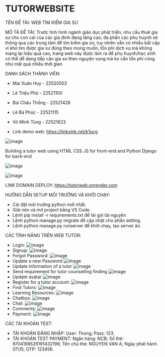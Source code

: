 # TUTORWEBSITE


TÊN ĐỀ TÀI: WEB TÌM KIẾM GIA SƯ


MÔ TẢ ĐỀ TÀI: Trước tình hình ngành giáo dục phát triển, nhu cầu thuê gia sư cho con cái của các gia đình đang tăng cao, đa phần các phụ huynh sẽ thông qua các trung tâm để tìm kiếm gia sư, tuy nhiên vẫn có nhiều bất cập vì khó tìm được gia sư đúng theo mong muốn, tốn phí dịch vụ mà không mang lại hiệu quả cao, trang web này được làm ra để phụ huynh/học sinh có thể dễ dang tiếp cận gia sư theo nguyện vọng mà ko cần tốn phí cũng như mất quá nhiều thời gian

DANH SÁCH THÀNH VIÊN:
- Mai Xuân Huy - 22520553
- Lê Triệu Phú - 22521100
- Bùi Châu Thống - 22521428
- Lê Bá Phúc - 22521115
- Võ Minh Tùng - 22521623

- Link demo web: https://linkxink.net/k1ucg


![image](https://github.com/wanghui070404/tutorWebSite/assets/163686506/24e2fc57-d7c9-43d5-9f27-dcc740fcad3f)

Building a tutor web using HTML CSS JS for front-end and Python Django for back-end


![image](https://github.com/wanghui070404/tutorWebSite/assets/131352489/226644ba-0190-491f-8d20-7c09124723cf)




![image](https://github.com/wanghui070404/tutorWebSite/assets/131352489/62b44254-f903-4846-94b8-65cf1b6dcc46)



LINK DOMAIN DEPLOY: https://tutorweb.onrender.com

HƯỚNG DẪN SETUP MÔI TRƯỜNG VÀ KHỞI CHẠY:
- Cài đặt môi trường python mới nhất.
- Giải nén và mở project bằng VS Code.
- Lệnh pip install -r requirements.txt để tải gói tài nguyên
- Lệnh python manage.py migrate để cập nhật cho phần setting.
- Lệnh python manage.py runserver để khởi chạy, tạo server ảo.


CÁC TÍNH NĂNG TRÊN WEB TUTOR:
- Login:
![image](https://github.com/wanghui070404/tutorWebSite/assets/163686506/d5ab8955-2487-44cd-bb5d-7897365b06bb)
- Signup:
![image](https://github.com/wanghui070404/tutorWebSite/assets/163686506/165bbd9d-2af3-4eb1-8ed5-84eb4e8454e1)
- Forgot Password:
![image](https://github.com/wanghui070404/tutorWebSite/assets/163686506/5dff64fb-4dd1-4417-84d6-26f749881bc8)
- Update a new Password
![image](https://github.com/wanghui070404/tutorWebSite/assets/131352489/0f8b089e-086f-4727-ac88-8cfd005bf849)
- Update information of a tutor
![image](https://github.com/wanghui070404/tutorWebSite/assets/131352489/9bf71655-b3e1-41eb-8ba3-1440d965e0e0)
- Send requirement for tutor counselling finding
![image](https://github.com/wanghui070404/tutorWebSite/assets/131352489/2e63ee02-0255-4567-86ef-c8ec0c64c36f)
- Update avatar
![image](https://github.com/wanghui070404/tutorWebSite/assets/131352489/2b50ec38-1275-45c3-814f-71c5b575bd26)
- Register for a tutor account:
![image](https://github.com/wanghui070404/tutorWebSite/assets/163686506/f5ffd89a-5b16-4449-9d11-0ced3c78be65)
- Find Tutors:
![image](https://github.com/wanghui070404/tutorWebSite/assets/163686506/1b473cb6-3c23-4a20-8f1e-4f8f15253ebe)
- Learning Resources:
![image](https://github.com/wanghui070404/tutorWebSite/assets/163686506/4e280cb5-bb08-413b-bbfc-8875b4b2db96)
- Chatbox:
![image](https://github.com/wanghui070404/tutorWebSite/assets/163686506/667e693c-e6ed-4b41-b7ce-c1620a6fac4f)
- Chat:
![image](https://github.com/wanghui070404/tutorWebSite/assets/163686506/a8fda333-1b3e-4118-a0d0-ffe99449819e)
- Comments:
![image](https://github.com/wanghui070404/tutorWebSite/assets/163686506/bbc1232d-aece-422c-98d2-ee86847f8809)
- Payment:
![image](https://github.com/wanghui070404/tutorWebSite/assets/163686506/d1c8eadd-80f2-4110-b391-747745912db6)

CÁC TÀI KHOẢN TEST:
- TÀI KHOẢN ĐĂNG NHẬP: User: Thong; Pass: 123.
- TÀI KHOẢN TEST PAYMENT: Ngân hàng: NCB; Số thẻ: 9704198526191432198; Tên chủ thẻ: NGUYEN VAN A; Ngày phát hành 07\15; OTP: 123456.






  






